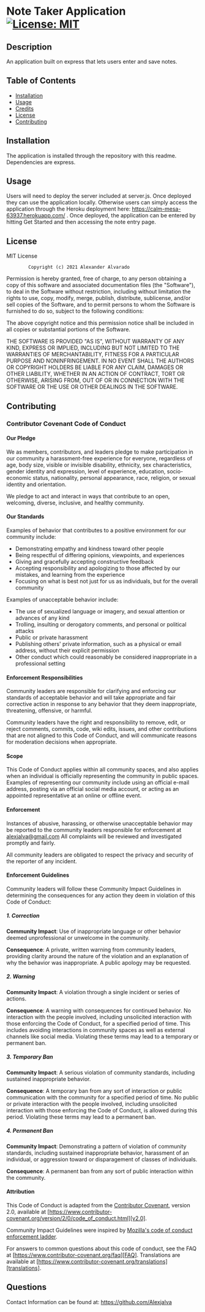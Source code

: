 # Note Taker Application            [![License: MIT](https://img.shields.io/badge/License-MIT-yellow.svg)](https://opensource.org/licenses/MIT) 

## Description

An application built on express that lets users enter and save notes. 

## Table of Contents

* [Installation](#installation)
* [Usage](#usage)
* [Credits](#credits)
* [License](#license)
* [Contributing](#contributing)

## Installation

The application is installed through the repository with this readme. Dependencies are express. 

## Usage

Users will need to deploy the server included at server.js. Once deployed they can use the application locally. Otherwise users can simply access the application through the Heroku deployment here: https://calm-mesa-63937.herokuapp.com/ . Once deployed, the application can be entered by hitting Get Started and then accessing the note entry page. 

## License

MIT License

            Copyright (c) 2021 Alexander Alvarado


Permission is hereby granted, free of charge, to any person obtaining a copy of this software and associated documentation files (the "Software"), to deal in the Software without restriction, including without limitation the rights to use, copy, modify, merge, publish, distribute, sublicense, and/or sell copies of the Software, and to permit persons to whom the Software is furnished to do so, subject to the following conditions:

The above copyright notice and this permission notice shall be included in all copies or substantial portions of the Software.

THE SOFTWARE IS PROVIDED "AS IS", WITHOUT WARRANTY OF ANY KIND, EXPRESS OR IMPLIED, INCLUDING BUT NOT LIMITED TO THE WARRANTIES OF MERCHANTABILITY, FITNESS FOR A PARTICULAR PURPOSE AND NONINFRINGEMENT. IN NO EVENT SHALL THE AUTHORS OR COPYRIGHT HOLDERS BE LIABLE FOR ANY CLAIM, DAMAGES OR OTHER LIABILITY, WHETHER IN AN ACTION OF CONTRACT, TORT OR OTHERWISE, ARISING FROM, OUT OF OR IN CONNECTION WITH THE SOFTWARE OR THE USE OR OTHER DEALINGS IN THE SOFTWARE.

## Contributing

### Contributor Covenant Code of Conduct

#### Our Pledge

We as members, contributors, and leaders pledge to make participation in our community a harassment-free experience for everyone, regardless of age, body size, visible or invisible disability, ethnicity, sex characteristics, gender  identity and expression, level of experience, education, socio-economic status, nationality, personal appearance, race, religion, or sexual identity and orientation.

We pledge to act and interact in ways that contribute to an open, welcoming, diverse, inclusive, and healthy community.

#### Our Standards

Examples of behavior that contributes to a positive environment for our community include:

* Demonstrating empathy and kindness toward other people
* Being respectful of differing opinions, viewpoints, and experiences
* Giving and gracefully accepting constructive feedback
* Accepting responsibility and apologizing to those affected by our mistakes, and learning from the experience
* Focusing on what is best not just for us as individuals, but for the overall community

Examples of unacceptable behavior include:

* The use of sexualized language or imagery, and sexual attention or advances of any kind
* Trolling, insulting or derogatory comments, and personal or political attacks
* Public or private harassment
* Publishing others' private information, such as a physical or email address, without their explicit permission
* Other conduct which could reasonably be considered inappropriate in a professional setting

#### Enforcement Responsibilities

Community leaders are responsible for clarifying and enforcing our standards of acceptable behavior and will take appropriate and fair corrective action in response to any behavior that they deem inappropriate, threatening, offensive, or harmful.

Community leaders have the right and responsibility to remove, edit, or reject comments, commits, code, wiki edits, issues, and other contributions that are not aligned to this Code of Conduct, and will communicate reasons for moderation decisions when appropriate.

#### Scope

This Code of Conduct applies within all community spaces, and also applies when an individual is officially representing the community in public spaces. Examples of representing our community include using an official e-mail address, posting via an official social media account, or acting as an appointed representative at an online or offline event.

#### Enforcement

Instances of abusive, harassing, or otherwise unacceptable behavior may be reported to the community leaders responsible for enforcement at alexjalva@gmail.com
All complaints will be reviewed and investigated promptly and fairly.

All community leaders are obligated to respect the privacy and security of the reporter of any incident.

#### Enforcement Guidelines

Community leaders will follow these Community Impact Guidelines in determining the consequences for any action they deem in violation of this Code of Conduct:

##### 1. Correction

**Community Impact**: Use of inappropriate language or other behavior deemed unprofessional or unwelcome in the community.

**Consequence**: A private, written warning from community leaders, providing clarity around the nature of the violation and an explanation of why the behavior was inappropriate. A public apology may be requested.

##### 2. Warning

**Community Impact**: A violation through a single incident or series of actions.

**Consequence**: A warning with consequences for continued behavior. No interaction with the people involved, including unsolicited interaction with those enforcing the Code of Conduct, for a specified period of time. This includes avoiding interactions in community spaces as well as external channels like social media. Violating these terms may lead to a temporary or permanent ban.

##### 3. Temporary Ban

**Community Impact**: A serious violation of community standards, including sustained inappropriate behavior.

**Consequence**: A temporary ban from any sort of interaction or public communication with the community for a specified period of time. No public or private interaction with the people involved, including unsolicited interaction with those enforcing the Code of Conduct, is allowed during this period. Violating these terms may lead to a permanent ban.

##### 4. Permanent Ban

**Community Impact**: Demonstrating a pattern of violation of community standards, including sustained inappropriate behavior,  harassment of an individual, or aggression toward or disparagement of classes of individuals.

**Consequence**: A permanent ban from any sort of public interaction within the community.

#### Attribution

This Code of Conduct is adapted from the [Contributor Covenant][homepage], version 2.0, available at [https://www.contributor-covenant.org/version/2/0/code_of_conduct.html][v2.0].

Community Impact Guidelines were inspired by [Mozilla's code of conduct enforcement ladder][Mozilla CoC].

For answers to common questions about this code of conduct, see the FAQ at [https://www.contributor-covenant.org/faq][FAQ]. Translations are available at [https://www.contributor-covenant.org/translations][translations].

[homepage]: https://www.contributor-covenant.org 
[v2.0]: https://www.contributor-covenant.org/version/2/0/code_of_conduct.html 
[Mozilla CoC]: https://github.com/mozilla/diversity 
[FAQ]: https://www.contributor-covenant.org/faq 
[translations]: https://www.contributor-covenant.org/translations 


## Questions

Contact Information can be found at: https://github.com/Alexjalva